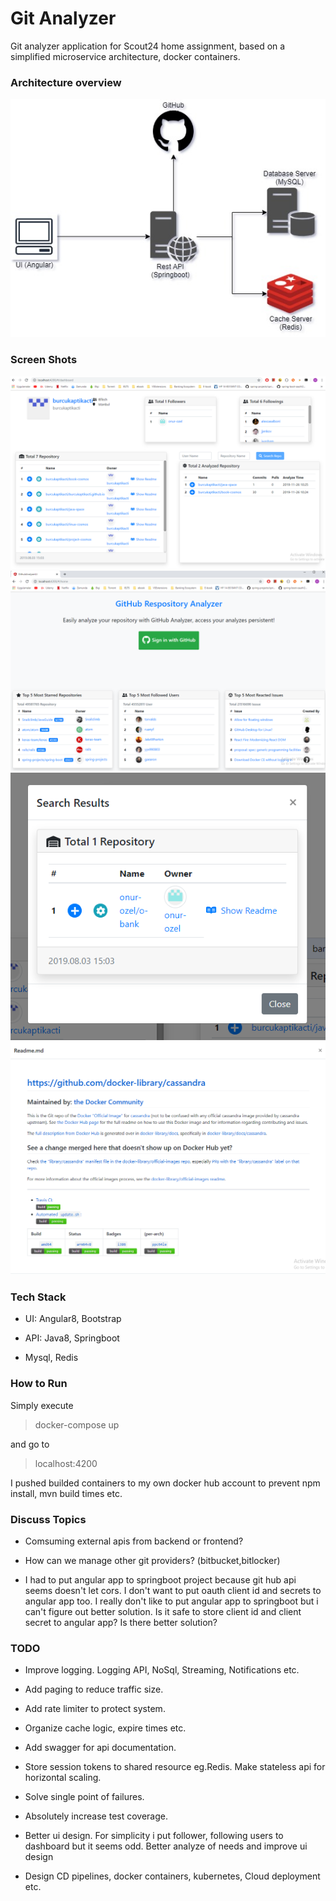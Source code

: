 # Git Analyzer

Git analyzer application for Scout24 home assignment, based on a simplified microservice architecture, docker containers.

### Architecture overview

![System Design](/documentation-resources/scout24-git-system-design.jpg)

### Screen Shots

![System Design](/documentation-resources/dashboard.png)
![System Design](/documentation-resources/home_screen.png)
![System Design](/documentation-resources/search_result.png)
![System Design](/documentation-resources/readme.png)

### Tech Stack

- UI: Angular8, Bootstrap

- API: Java8, Springboot

- Mysql, Redis

### How to Run

Simply execute

> docker-compose up

and go to

> localhost:4200

I pushed builded containers to my own docker hub account to prevent npm install, mvn build times etc.

### Discuss Topics

- Comsuming external apis from backend or frontend?

- How can we manage other git providers? (bitbucket,bitlocker)

- I had to put angular app to springboot project because git hub api seems doesn't let cors. I don't want to put oauth client id and secrets to angular app too. I really don't like to put angular app to springboot but i can't figure out better solution. Is it safe to store client id and client secret to angular app? Is there better solution?

### TODO

- Improve logging. Logging API, NoSql, Streaming, Notifications etc.

- Add paging to reduce traffic size.

- Add rate limiter to protect system.

- Organize cache logic, expire times etc.

- Add swagger for api documentation.

- Store session tokens to shared resource eg.Redis. Make stateless api for horizontal scaling.

- Solve single point of failures.

- Absolutely increase test coverage.

- Better ui design. For simplicity i put follower, following users to dashboard but it seems odd. Better analyze of needs and improve ui design

- Design CD pipelines, docker containers, kubernetes, Cloud deployment etc.
